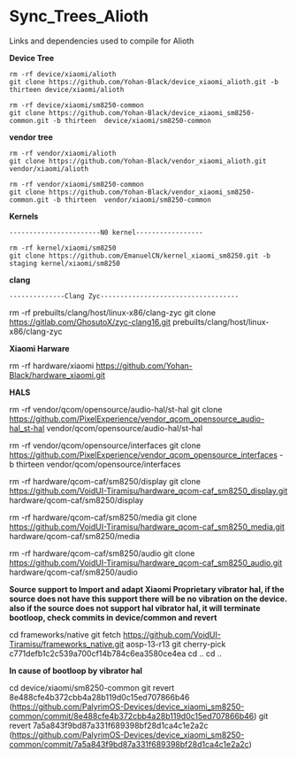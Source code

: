 # Sync_Trees_Alioth
Links and dependencies used to compile for Alioth


**Device Tree**

    rm -rf device/xiaomi/alioth
	git clone https://github.com/Yohan-Black/device_xiaomi_alioth.git -b thirteen device/xiaomi/alioth

    rm -rf device/xiaomi/sm8250-common 
	git clone https://github.com/Yohan-Black/device_xiaomi_sm8250-common.git -b thirteen  device/xiaomi/sm8250-common 


**vendor tree**

    rm -rf vendor/xiaomi/alioth
    git clone https://github.com/Yohan-Black/vendor_xiaomi_alioth.git vendor/xiaomi/alioth

 	rm -rf vendor/xiaomi/sm8250-common
	git clone https://github.com/Yohan-Black/vendor_xiaomi_sm8250-common.git -b thirteen  vendor/xiaomi/sm8250-common
	

**Kernels**
	
    -----------------------N0 kernel-----------------	

    rm -rf kernel/xiaomi/sm8250    
    git clone https://github.com/EmanuelCN/kernel_xiaomi_sm8250.git -b staging kernel/xiaomi/sm8250
    
    
 **clang**
 
 	--------------Clang Zyc-----------------------------------
    
rm -rf prebuilts/clang/host/linux-x86/clang-zyc
git clone https://gitlab.com/GhosutoX/zyc-clang16.git prebuilts/clang/host/linux-x86/clang-zyc
    
    
 **Xiaomi Harware**

rm -rf hardware/xiaomi
https://github.com/Yohan-Black/hardware_xiaomi.git


 **HALS**

rm -rf vendor/qcom/opensource/audio-hal/st-hal
git clone https://github.com/PixelExperience/vendor_qcom_opensource_audio-hal_st-hal vendor/qcom/opensource/audio-hal/st-hal

rm -rf vendor/qcom/opensource/interfaces
git clone https://github.com/PixelExperience/vendor_qcom_opensource_interfaces -b thirteen vendor/qcom/opensource/interfaces

rm -rf hardware/qcom-caf/sm8250/display 
git clone https://github.com/VoidUI-Tiramisu/hardware_qcom-caf_sm8250_display.git hardware/qcom-caf/sm8250/display 

rm -rf hardware/qcom-caf/sm8250/media 
git clone https://github.com/VoidUI-Tiramisu/hardware_qcom-caf_sm8250_media.git hardware/qcom-caf/sm8250/media 

rm -rf hardware/qcom-caf/sm8250/audio 
git clone https://github.com/VoidUI-Tiramisu/hardware_qcom-caf_sm8250_audio.git hardware/qcom-caf/sm8250/audio 


 **Source support to Import and adapt Xiaomi Proprietary vibrator hal, if the source does not have this support there will be no vibration on the device. also if the source does not support hal vibrator hal, it will terminate bootloop, check commits in device/common and revert**

cd frameworks/native
git fetch https://github.com/VoidUI-Tiramisu/frameworks_native.git aosp-13-r13
git cherry-pick c771defb1c2c539a700cf14b784c6ea3580ce4ea
cd ..
cd ..

**In cause of bootloop by vibrator hal**

cd device/xiaomi/sm8250-common
git revert 8e488cfe4b372cbb4a28b119d0c15ed707866b46  (https://github.com/PalyrimOS-Devices/device_xiaomi_sm8250-common/commit/8e488cfe4b372cbb4a28b119d0c15ed707866b46)
git revert 7a5a843f9bd87a331f689398bf28d1ca4c1e2a2c  (https://github.com/PalyrimOS-Devices/device_xiaomi_sm8250-common/commit/7a5a843f9bd87a331f689398bf28d1ca4c1e2a2c)